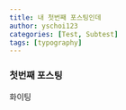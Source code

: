 ```yaml
---
title: 내 첫번째 포스팅인데
author: yschoi123
categories: [Test, Subtest]
tags: [typography]
---
```


### 첫번째 포스팅
화이팅